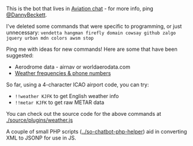 This is the bot that lives in [Aviation chat](http://chat.stackexchange.com/rooms/12036/aviation) - for more info, ping [@DannyBeckett](http://aviation.stackexchange.com/users/97/danny-beckett).

I've deleted some commands that were specific to programming, or just unnecessary: `vendetta hangman firefly domain cowsay github zalgo jquery urban mdn colors awsm stop`

Ping me with ideas for new commands! Here are some that have been suggested:

- Aerodrome data - airnav or worldaerodata.com
- [Weather frequencies & phone numbers](https://www.faa.gov/air_traffic/weather/asos/)

So far, using a 4-character ICAO airport code, you can try:

- `!!weather KJFK` to get English weather info
- `!!metar KJFK` to get raw METAR data

You can check out the source code for the above commands at [./source/plugins/weather.js](https://github.com/dannybeckett/SO-ChatBot/blob/master/source/plugins/weather.js)

A couple of small PHP scripts ([../so-chatbot-php-helper](https://github.com/dannybeckett/so-chatbot-php-helper)) aid in converting XML to JSONP for use in JS.
